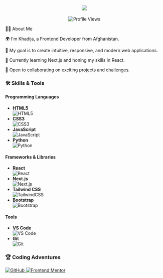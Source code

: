
<!---
khaduj03/khaduj03 is a ✨ special ✨ repository because its `README.md` (this file) appears on your GitHub profile.
You can click the Preview link to take a look at your changes.
--->

<h1 align="center"> <a href="https://git.io/typing-svg"> <img src="https://readme-typing-svg.herokuapp.com?lines=Hi+there!+👋;I'm+Khadija!;Welcome+to+my+GitHub+profile!&center=true&size=30"> </a> </h1> <p align="center"> <img src="https://komarev.com/ghpvc/?username=khaduj03&color=brightgreen" alt="Profile Views" /> </p>
👩‍💻 About Me


🌍 I'm Khadija, a Frontend Developer from Afghanistan.

🎯 My goal is to create intuitive, responsive, and modern web applications.

🌱 Currently learning Next.js and honing my skills in React.

🤝 Open to collaborating on exciting projects and challenges.


### 🛠️ Skills & Tools

#### Programming Languages
- **HTML5**  
  ![HTML5](https://img.shields.io/badge/HTML-E34F26?style=for-the-badge&logo=html5&logoColor=white)
- **CSS3**  
  ![CSS3](https://img.shields.io/badge/CSS-1572B6?style=for-the-badge&logo=css3&logoColor=white)
- **JavaScript**  
  ![JavaScript](https://img.shields.io/badge/JavaScript-F7DF1E?style=for-the-badge&logo=javascript&logoColor=black)
- **Python**  
  ![Python](https://img.shields.io/badge/Python-3776AB?style=for-the-badge&logo=python&logoColor=white)

#### Frameworks & Libraries
- **React**  
  ![React](https://img.shields.io/badge/React-20232A?style=for-the-badge&logo=react&logoColor=61DAFB)
- **Next.js**  
  ![Next.js](https://img.shields.io/badge/Next.js-000000?style=for-the-badge&logo=nextdotjs&logoColor=white)
- **Tailwind CSS**  
  ![TailwindCSS](https://img.shields.io/badge/TailwindCSS-06B6D4?style=for-the-badge&logo=tailwindcss&logoColor=white)
- **Bootstrap**  
  ![Bootstrap](https://img.shields.io/badge/Bootstrap-563D7C?style=for-the-badge&logo=bootstrap&logoColor=white)

#### Tools
- **VS Code**  
  ![VS Code](https://img.shields.io/badge/VS%20Code-007ACC?style=for-the-badge&logo=visualstudiocode&logoColor=white)
- **Git**  
  ![Git](https://img.shields.io/badge/Git-F05032?style=for-the-badge&logo=git&logoColor=white)

### 🏆 Coding Adventures
<p> <a href="https://github.com/khaduj03" target="_blank"> <img src="https://img.shields.io/badge/GitHub-khaduj03-181717?style=for-the-badge&logo=github&logoColor=white" alt="GitHub"> </a> <a href="https://www.frontendmentor.io/profile/khaduj03" target="_blank"> <img src="https://img.shields.io/badge/Frontend_Mentor-141620?style=for-the-badge&logo=frontendmentor&logoColor=white" alt="Frontend Mentor"> </a> </p>
